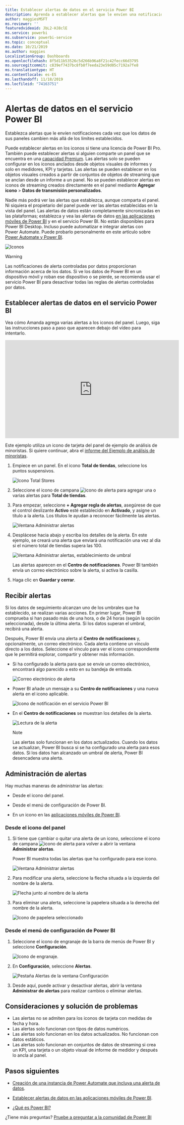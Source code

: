 ```yaml
---
title: Establecer alertas de datos en el servicio Power BI
description: Aprenda a establecer alertas que le envíen una notificación cada vez que los datos de sus paneles cambien más allá de los límites establecidos en el servicio Microsoft Power BI.
author: maggiesMSFT
ms.reviewer: ''
featuredvideoid: JbL2-HJ8clE
ms.service: powerbi
ms.subservice: powerbi-service
ms.topic: conceptual
ms.date: 10/21/2019
ms.author: maggies
LocalizationGroup: Dashboards
ms.openlocfilehash: 8f5d11b53526c5d266b96a8f21c42fecc66d3795
ms.sourcegitcommit: c839ef7437bc8fb8f7eeda23e59d05c7192a7fe8
ms.translationtype: HT
ms.contentlocale: es-ES
ms.lasthandoff: 11/18/2019
ms.locfileid: "74163751"
---
```

# <a name="data-alerts-in-the-power-bi-service"></a>Alertas de datos en el servicio Power BI

Establezca alertas que le envíen notificaciones cada vez que los datos de sus paneles cambien más allá de los límites establecidos.

Puede establecer alertas en los iconos si tiene una licencia de Power BI Pro. También puede establecer alertas si alguien comparte un panel que se encuentra en una [capacidad Premium](service-premium-what-is.md). Las alertas solo se pueden configurar en los iconos anclados desde objetos visuales de informes y solo en medidores, KPI y tarjetas. Las alertas se pueden establecer en los objetos visuales creados a partir de conjuntos de objetos de streaming que se anclan desde un informe a un panel. No se pueden establecer alertas en iconos de streaming creados directamente en el panel mediante **Agregar icono** > **Datos de transmisión personalizados**.

Nadie más podrá ver las alertas que establezca, aunque comparta el panel. Ni siquiera el propietario del panel puede ver las alertas establecidas en la vista del panel. Las alertas de datos están completamente sincronizadas en las plataformas; establezca y vea las alertas de datos [en las aplicaciones móviles de Power BI](consumer/mobile/mobile-set-data-alerts-in-the-mobile-apps.md) y en el servicio Power BI. No están disponibles para Power BI Desktop. Incluso puede automatizar e integrar alertas con Power Automate. Puede probarlo personalmente en este artículo sobre [Power Automate y Power BI](service-flow-integration.md).

![Iconos](media/service-set-data-alerts/powerbi-alert-types-new.png)

> [!WARNING]
> Las notificaciones de alerta controladas por datos proporcionan información acerca de los datos. Si ve los datos de Power BI en un dispositivo móvil y roban ese dispositivo o se pierde, se recomienda usar el servicio Power BI para desactivar todas las reglas de alertas controladas por datos.

## <a name="set-data-alerts-in-the-power-bi-service"></a>Establecer alertas de datos en el servicio Power BI

Vea cómo Amanda agrega varias alertas a los iconos del panel. Luego, siga las instrucciones paso a paso que aparecen debajo del vídeo para intentarlo.

<iframe width="560" height="315" src="https://www.youtube.com/embed/JbL2-HJ8clE" frameborder="0" allowfullscreen></iframe>

Este ejemplo utiliza un icono de tarjeta del panel de ejemplo de análisis de minoristas. Si quiere continuar, abra el [informe del Ejemplo de análisis de minoristas](sample-retail-analysis.md#get-the-content-pack-for-this-sample).

1. Empiece en un panel. En el icono **Total de tiendas**, seleccione los puntos suspensivos.

   ![Icono Total Stores](media/service-set-data-alerts/powerbi-card.png)

1. Seleccione el icono de campana ![icono de alerta](media/service-set-data-alerts/power-bi-bell-icon.png) para agregar una o varias alertas para **Total de tiendas**.

1. Para empezar, seleccione **+ Agregar regla de alertas**, asegúrese de que el control deslizante **Activo** esté establecido en **Activado**, y asigne un título a la alerta. Los títulos le ayudan a reconocer fácilmente las alertas.

   ![Ventana Administrar alertas](media/service-set-data-alerts/powerbi-alert-title.png)

1. Desplácese hacia abajo y escriba los detalles de la alerta.  En este ejemplo, se creará una alerta que enviará una notificación una vez al día si el número total de tiendas supera las 100.

   ![Ventana Administrar alertas, establecimiento de umbral](media/service-set-data-alerts/power-bi-set-alert-details.png)

    Las alertas aparecen en el **Centro de notificaciones**. Power BI también envía un correo electrónico sobre la alerta, si activa la casilla.

1. Haga clic en **Guardar y cerrar**.

## <a name="receiving-alerts"></a>Recibir alertas

Si los datos de seguimiento alcanzan uno de los umbrales que ha establecido, se realizan varias acciones. En primer lugar, Power BI comprueba si han pasado más de una hora, o de 24 horas (según la opción seleccionada), desde la última alerta. Si los datos superan el umbral, recibirá una alerta.

Después, Power BI envía una alerta al **Centro de notificaciones** y, opcionalmente, un correo electrónico. Cada alerta contiene un vínculo directo a los datos. Seleccione el vínculo para ver el icono correspondiente que le permitirá explorar, compartir y obtener más información.  

* Si ha configurado la alerta para que se envíe un correo electrónico, encontrará algo parecido a esto en su bandeja de entrada.

   ![Correo electrónico de alerta](media/service-set-data-alerts/powerbi-alerts-email.png)

* Power BI añade un mensaje a su **Centro de notificaciones** y una nueva alerta en el icono aplicable.

   ![Icono de notificación en el servicio Power BI](media/service-set-data-alerts/powerbi-alert-notifications.png)

* En el **Centro de notificaciones** se muestran los detalles de la alerta.

    ![Lectura de la alerta](media/service-set-data-alerts/powerbi-alert-notification.png)

   > [!NOTE]
   > Las alertas solo funcionan en los datos actualizados. Cuando los datos se actualizan, Power BI busca si se ha configurado una alerta para esos datos. Si los datos han alcanzado un umbral de alerta, Power BI desencadena una alerta.

## <a name="managing-alerts"></a>Administración de alertas

Hay muchas maneras de administrar las alertas:

* Desde el icono del panel.

* Desde el menú de configuración de Power BI.

* En un icono en las [aplicaciones móviles de Power BI](consumer/mobile/mobile-set-data-alerts-in-the-mobile-apps.md).

### <a name="from-the-dashboard-tile"></a>Desde el icono del panel

1. Si tiene que cambiar o quitar una alerta de un icono, seleccione el icono de campana ![icono de alerta](media/service-set-data-alerts/power-bi-bell-icon.png) para volver a abrir la ventana **Administrar alertas**.

    Power BI muestra todas las alertas que ha configurado para ese icono.

    ![Ventana Administrar alertas](media/service-set-data-alerts/powerbi-see-alerts.png)

1. Para modificar una alerta, seleccione la flecha situada a la izquierda del nombre de la alerta.

    ![Flecha junto al nombre de la alerta](media/service-set-data-alerts/powerbi-see-alerts-arrow.png)

1. Para eliminar una alerta, seleccione la papelera situada a la derecha del nombre de la alerta.

      ![Icono de papelera seleccionado](media/service-set-data-alerts/powerbi-see-alerts-delete.png)

### <a name="from-the-power-bi-settings-menu"></a>Desde el menú de configuración de Power BI

1. Seleccione el icono de engranaje de la barra de menús de Power BI y seleccione **Configuración**.

    ![Icono de engranaje](media/service-set-data-alerts/powerbi-gear-icon.png).

1. En **Configuración**, seleccione **Alertas**.

    ![Pestaña Alertas de la ventana Configuración](media/service-set-data-alerts/powerbi-alert-settings.png)

1. Desde aquí, puede activar y desactivar alertas, abrir la ventana **Administrar de alertas** para realizar cambios o eliminar alertas.

## <a name="considerations-and-troubleshooting"></a>Consideraciones y solución de problemas

* Las alertas no se admiten para los iconos de tarjeta con medidas de fecha y hora.
* Las alertas solo funcionan con tipos de datos numéricos.
* Las alertas solo funcionan en los datos actualizados. No funcionan con datos estáticos.
* Las alertas solo funcionan en conjuntos de datos de streaming si crea un KPI, una tarjeta o un objeto visual de informe de medidor y después lo ancla al panel.


## <a name="next-steps"></a>Pasos siguientes

* [Creación de una instancia de Power Automate que incluya una alerta de datos](service-flow-integration.md).

* [Establecer alertas de datos en las aplicaciones móviles de Power BI](consumer/mobile/mobile-set-data-alerts-in-the-mobile-apps.md).

* [¿Qué es Power BI?](fundamentals/power-bi-overview.md)

¿Tiene más preguntas? [Pruebe a preguntar a la comunidad de Power BI](https://community.powerbi.com/)
